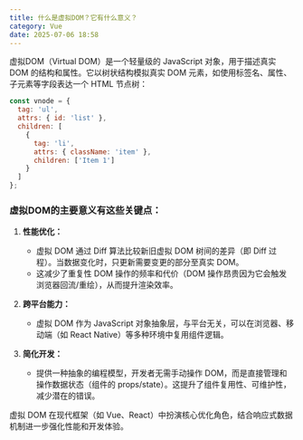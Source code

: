 ```yaml
---
title: 什么是虚拟DOM？它有什么意义？
category: Vue
date: 2025-07-06 18:58
---
```

虚拟DOM（Virtual DOM）是一个轻量级的 JavaScript 对象，用于描述真实 DOM 的结构和属性。它以树状结构模拟真实 DOM 元素，如使用标签名、属性、子元素等字段表达一个 HTML 节点树：

```javascript
const vnode = {
  tag: 'ul',
  attrs: { id: 'list' },
  children: [
    {
      tag: 'li',
      attrs: { className: 'item' },
      children: ['Item 1']
    }
  ]
};
```

### 虚拟DOM的主要意义有这些关键点：
1. **性能优化：**
   - 虚拟 DOM 通过 Diff 算法比较新旧虚拟 DOM 树间的差异（即 Diff 过程）。当数据变化时，只更新需要变更的部分至真实 DOM。
   - 这减少了重复性 DOM 操作的频率和代价（DOM 操作昂贵因为它会触发浏览器回流/重绘），从而提升渲染效率。

2. **跨平台能力：**
   - 虚拟 DOM 作为 JavaScript 对象抽象层，与平台无关，可以在浏览器、移动端（如 React Native）等多种环境中复用组件逻辑。

3. **简化开发：**
   - 提供一种抽象的编程模型，开发者无需手动操作 DOM，而是直接管理和操作数据状态（组件的 props/state）。这提升了组件复用性、可维护性，减少潜在的错误。

虚拟 DOM 在现代框架（如 Vue、React）中扮演核心优化角色，结合响应式数据机制进一步强化性能和开发体验。
